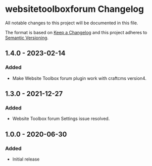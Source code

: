 # websitetoolboxforum Changelog

All notable changes to this project will be documented in this file.

The format is based on [Keep a Changelog](http://keepachangelog.com/) and this project adheres to [Semantic Versioning](http://semver.org/).

## 1.4.0 - 2023-02-14
### Added
- Make Website Toolbox forum plugin work with craftcms version4. 
 
## 1.3.0 - 2021-12-27
### Added
- Website Toolbox forum Settings issue resolved.  

## 1.0.0 - 2020-06-30
### Added
- Initial release